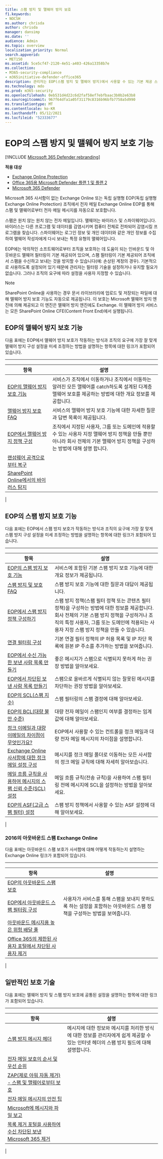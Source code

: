 ```yaml
---
title: 스팸 방지 및 맬웨어 방지 보호
f1.keywords:
- NOCSH
ms.author: chrisda
author: chrisda
manager: dansimp
ms.date: ''
audience: Admin
ms.topic: overview
localization_priority: Normal
search.appverid:
- MET150
ms.assetid: 5ce5cf47-2120-4e51-a403-426a13358b7e
ms.collection:
- M365-security-compliance
- m365initiative-defender-office365
description: 관리자는 EOP(스팸 방지 및 맬웨어 방지)에서 사용할 수 있는 기본 제공 스팸 방지 Exchange Online Protection 있습니다.
ms.technology: mdo
ms.prod: m365-security
ms.openlocfilehash: 0eb531d4d22c6d2faf58ef7ebfbaac3b0b2e63b8
ms.sourcegitcommit: 967f64dfa1a05f31179c8316b96bfb7758a5d990
ms.translationtype: MT
ms.contentlocale: ko-KR
ms.lasthandoff: 05/12/2021
ms.locfileid: "52333677"
---
```

# <a name="anti-spam-and-anti-malware-protection-in-eop"></a>EOP의 스팸 방지 및 맬웨어 방지 보호 기능

[!INCLUDE [Microsoft 365 Defender rebranding](../includes/microsoft-defender-for-office.md)]

**적용 대상**
- [Exchange Online Protection](exchange-online-protection-overview.md)
- [Office 365용 Microsoft Defender 플랜 1 및 플랜 2](defender-for-office-365.md)
- [Microsoft 365 Defender](../defender/microsoft-365-defender.md)

Microsoft 365 사서함이 없는 Exchange Online 또는 독립 실행형 EOP(독립 실행형 Exchange Online Protection) 조직에서 전자 메일 Exchange Online EOP를 통해 스팸 및 맬웨어로부터 전자 메일 메시지를 자동으로 보호합니다.

스팸은 원치 않는 원치 않는 전자 메일입니다. 맬웨어는 바이러스 및 스파이웨어입니다. 바이러스는 다른 프로그램 및 데이터를 감염시키며 컴퓨터 전체로 전파되어 감염시킬 프로그램을 찾습니다. 스파이웨어는 로그인 정보 및 개인 데이터와 같은 개인 정보를 수집하여 맬웨어 작성자에게 다시 보내는 특정 유형의 맬웨어입니다.

EOP에는 악의적인 소프트웨어로부터 조직을 보호하는 데 도움이 되는 인바운드 및 아웃바운드 맬웨어 필터링이 기본 제공되어 있으며, 스팸 필터링이 기본 제공되어 조직에서 스팸을 수신하고 보내는 것을 방지할 수 있습니다(예: 손상된 계정의 경우). 기본적으로 사용하도록 설정되어 있기 때문에 관리자는 필터링 기술을 설정하거나 유지할 필요가 없습니다. 그러나 조직의 요구에 따라 설정을 사용자 지정할 수 있습니다.

> [!NOTE]
> SharePoint Online을 사용하는 경우 문서 라이브러리에 업로드 및 저장되는 파일에 대해 맬웨어 방지 보호 기능도 자동으로 제공됩니다. 이 보호는 Microsoft 맬웨어 방지 엔진에 의해 제공되고 이 엔진은 맬웨어 방지 엔진에도 Exchange. 이 맬웨어 방지 서비스는 모든 SharePoint Online CFE(Content Front End)에서 실행됩니다.

## <a name="anti-malware-protection-in-eop"></a>EOP의 맬웨어 방지 보호 기능

다음 표에는 EOP에서 맬웨어 방지 보호가 작동하는 방식과 조직의 요구에 가장 잘 맞게 맬웨어 방지 구성 설정을 미세 조정하는 방법을 설명하는 항목에 대한 링크가 포함되어 있습니다.

****

|항목|설명|
|---|---|
|[EOP의 맬웨어 방지 보호 기능](anti-malware-protection.md)|서비스가 조직에서 이동하거나 조직에서 이동하는 알려진 모든 맬웨어를 catch하도록 설계된 다계층 맬웨어 보호를 제공하는 방법에 대한 개요 정보를 제공합니다.|
|[맬웨어 방지 보호 FAQ](anti-malware-protection-faq-eop.yml)|서비스의 맬웨어 방지 보호 기능에 대한 자세한 질문과 답변 목록이 제공됩니다.|
|[EOP에서 맬웨어 방지 정책 구성](configure-anti-malware-policies.md)|조직에서 지정된 사용자, 그룹 또는 도메인에 적용할 수 있는 사용자 지정 맬웨어 방지 정책을 만들 뿐만 아니라 회사 전체의 기본 맬웨어 방지 정책을 구성하는 방법에 대해 설명 합니다.|
|[랜섬웨어 공격으로부터 복구](recover-from-ransomware.md)||
|[SharePoint Online에서의 바이러스 탐지](virus-detection-in-spo.md)|
|

## <a name="anti-spam-protection-in-eop"></a>EOP의 스팸 방지 보호 기능

다음 표에는 EOP에서 스팸 방지 보호가 작동하는 방식과 조직의 요구에 가장 잘 맞게 스팸 방지 구성 설정을 미세 조정하는 방법을 설명하는 항목에 대한 링크가 포함되어 있습니다.

****

|항목|설명|
|---|---|
|[EOP의 스팸 방지 보호 기능](anti-spam-protection.md)|서비스에 포함된 기본 스팸 방지 보호 기능에 대한 개요 정보가 제공됩니다.|
|[스팸 방지 및 보호 FAQ](anti-spam-protection-faq.yml)|스팸 방지 보호 기능에 대한 질문과 대답이 제공됩니다.|
|[EOP에서 스팸 방지 정책 구성하기](configure-your-spam-filter-policies.md)|스팸 방지 정책(스팸 필터 정책 또는 콘텐츠 필터 정책)을 구성하는 방법에 대한 정보를 제공합니다. 회사 전체의 기본 스팸 방지 정책을 구성하거나 조직의 특정 사용자, 그룹 또는 도메인에 적용되는 사용자 지정 스팸 방지 정책을 만들 수 있습니다.|
|[연결 필터링 구성](configure-the-connection-filter-policy.md)|기본 연결 필터 정책의 IP 허용 목록 및 IP 차단 목록에 원본 IP 주소를 추가하는 방법을 보여줍니다.|
|[EOP에서 수신 가능한 보낸 사람 목록 만들기](create-safe-sender-lists-in-office-365.md)|좋은 메시지가 스팸으로 식별되지 못하게 하는 권장 방법을 알아보세요.|
|[EOP에서 차단된 보낸 사람 목록 만들기](create-block-sender-lists-in-office-365.md)|스팸으로 올바르게 식별되지 않는 잘못된 메시지를 차단하는 권장 방법을 알아보세요.|
|[EOP의 SCL(스팸 지수)](spam-confidence-levels.md)|스팸 필터링의 스팸 결정에 대해 알아보세요.|
|[EOP의 BCL(대량 불만 수준)](bulk-complaint-level-values.md)|대량 전자 메일이 스팸인지 여부를 결정하는 임계값에 대해 알아보세요.|
|[정크 이메일과 대량 이메일의 차이점이 무엇인가요?](what-s-the-difference-between-junk-email-and-bulk-email.md)|EOP에서 사용할 수 있는 컨트롤을 정크 메일과 대량 전자 메일 메시지의 차이점을 설명합니다.|
|[Exchange Online 사서함에 대한 정크 메일 설정 구성](configure-junk-email-settings-on-exo-mailboxes.md)|메시지를 정크 메일 폴더로 이동하는 모든 사서함의 정크 메일 규칙에 대해 자세히 알아보습니다.|
|[메일 흐름 규칙을 사용하여 메시지의 스팸 신뢰 수준(SCL) 설정](use-mail-flow-rules-to-set-the-spam-confidence-level-scl-in-messages.md)|메일 흐름 규칙(전송 규칙)을 사용하여 스팸 필터링 전에 메시지에 SCL을 설정하는 방법을 알아보세요.|
|[EOP의 ASF(고급 스팸 필터) 설정](advanced-spam-filtering-asf-options.md)|스팸 방지 정책에서 사용할 수 있는 ASF 설정에 대해 알아보세요.|
|

### <a name="outbound-spam-protection-in-exchange-online"></a>2016의 아웃바운드 스팸 Exchange Online

다음 표에는 아웃바운드 스팸 보호가 사서함에 대해 어떻게 작동하는지 설명하는 Exchange Online 링크가 포함되어 있습니다.

****

|항목|설명|
|---|---|
|[EOP의 아웃바운드 스팸 보호](outbound-spam-controls.md)||
|[EOP에서 아웃바운드 스팸 필터링 구성](configure-the-outbound-spam-policy.md)|사용자가 서비스를 통해 스팸을 보내지 못하도록 하는 설정을 포함하는 아웃바운드 스팸 정책을 구성하는 방법을 보여줍니다.|
|[아웃바운드 메시지용 높은 위험 배달 풀](high-risk-delivery-pool-for-outbound-messages.md)||
|[Office 365의 제한된 사용자 포털에서 차단된 사용자 제거](removing-user-from-restricted-users-portal-after-spam.md)||
|

## <a name="common-protection-technologies"></a>일반적인 보호 기술

다음 표에는 맬웨어 방지 및 스팸 방지 보호에 공통된 설정을 설명하는 항목에 대한 링크가 포함되어 있습니다.

****

|항목|설명|
|---|---|
|[스팸 방지 메시지 헤더](anti-spam-message-headers.md)|메시지에 대한 정보와 메시지를 처리한 방식에 대한 정보를 관리자에게 쉽게 제공할 수 있는 인터넷 헤더의 스팸 방지 필드에 대해 설명합니다.|
|[전자 메일 보호의 순서 및 우선 순위](how-policies-and-protections-are-combined.md)||
|[ZAP(제로 아워 자동 제거) - 스팸 및 맬웨어로부터 보호](zero-hour-auto-purge.md)||
|[전자 메일 메시지의 안전 팁](safety-tips-in-office-365.md)||
|[Microsoft에 메시지와 파일 보고](report-junk-email-messages-to-microsoft.md)||
|[목록 제거 포털을 사용하여 수신 차단된 보낸 Microsoft 365 제거](use-the-delist-portal-to-remove-yourself-from-the-office-365-blocked-senders-lis.md)||
|
